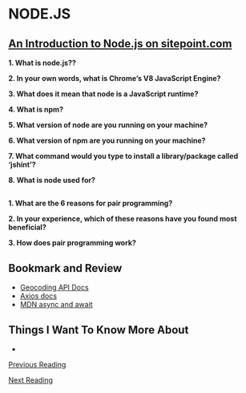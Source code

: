 # NODE.JS

## [An Introduction to Node.js on sitepoint.com](https://www.sitepoint.com/an-introduction-to-node-js)

**1. What is node.js??**


**2. In your own words, what is Chrome’s V8 JavaScript Engine?**


**3. What does it mean that node is a JavaScript runtime?**


**4. What is npm?**


**5. What version of node are you running on your machine?**


**6. What version of npm are you running on your machine?**


**7. What command would you type to install a library/package called ‘jshint’?**


**8. What is node used for?**


## [](https://www.codefellows.org/blog/6-reasons-for-pair-programming/)

**1. What are the 6 reasons for pair programming?**



**2. In your experience, which of these reasons have you found most beneficial?**



**3. How does pair programming work?**



## Bookmark and Review

- [Geocoding API Docs](https://locationiq.com/)
- [Axios docs](https://www.npmjs.com/package/axios)
- [MDN async and await](https://developer.mozilla.org/en-US/docs/Learn/JavaScript/Asynchronous/Async_await)

## Things I Want To Know More About

- 

[Previous Reading](./class-05.md)

[Next Reading](./class-07.md)
